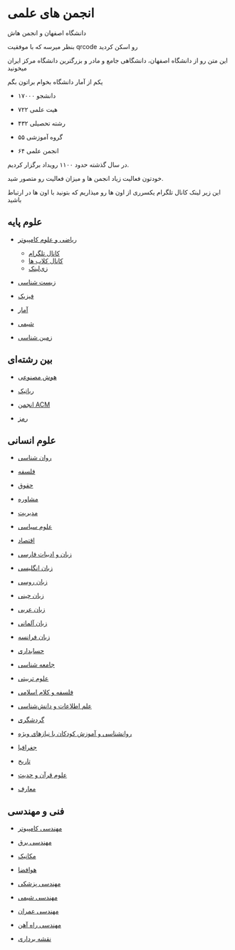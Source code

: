 # انجمن های علمی

دانشگاه اصفهان و انجمن هاش

بنظر میرسه که با موفقیت qrcode رو اسکن کردید

این متن رو از دانشگاه اصفهان، دانشگاهی جامع و مادر و بزرگترین دانشگاه مرکز ایران میخونید

یکم از آمار دانشگاه بخوام براتون بگم

- ۱۷۰۰۰ دانشجو

- ۷۲۲ هیت علمی

- ۴۳۲ رشته تحصیلی

- ۵۵ گروه آموزشی

- ۶۴ انجمن علمی


در سال گذشته حدود ۱۱۰۰ رویداد برگزار کردیم.


خودتون فعالیت زیاد انجمن ها و میزان فعالیت رو متصور شید.

 این زیر لینک کانال تلگرام یکسرری از اون ها رو میذاریم که بتونید با اون ها در ارتباط باشید 

## علوم پایه

- [ریاضی و علوم کامپیوتر](https://t.me/AMCSUI)
    - [کانال تلگرام](https://t.me/AMCSUI)
    - [کانال کلاب ها](https://t.me/AMCSUIClubs)
    - [زی‌لینک](https://zil.ink/amcsui)

- [زیست شناسی](http://zil.ink/ui_biology)

- [فیزیک](https://t.me/uisaph)

- [آمار](https://t.me/UI_statistics)

- [شیمی](https://t.me/uichemist)

- [زمین شناسی](https://t.me/UIGeology)

## بین رشته‌ای   

- [هوش مصنوعی](https://t.me/uiai_community)

- [رباتیک](https://t.me/UI_RA)

- [انجمن ACM](https://t.me/ui_acm)

- [رمز](https://t.me/sbisc)


## علوم انسانی

- [روان شناسی](https://t.me/UIPSYA)

- [فلسفه](https://t.me/Philosophy_Society_98)

- [حقوق](https://t.me/isflawassociation)

- [مشاوره](https://t.me/UiCounseling) 

- [مدیریت](https://zil.ink/management_ui) 

- [علوم سیاسی](https://t.me/psa_ui) 

- [اقتصاد](https://zil.ink/uieconimics)

- [زبان و ادبیات فارسی](https://t.me/Adabiat_ui) 

- [زبان انگلیسی](https://t.me/Uiela)

- [زبان روسی](https://t.me/russian_ui)

- [زبان چینی](https://t.me/ui_chinese)

- [زبان عربی](https://t.me/anjomanarabiesf)

- [زبان آلمانی](https://t.me/deutschuniesf)

- [زبان فرانسه](https://t.me/asfuiir)

- [حسابداری](https://t.me/ACC_ASS_UI)

- [جامعه شناسی](https://t.me/ui_sociology)

- [علوم تربیتی](https://t.me/educational_ui_esf)

- [فلسفه و کلام اسلامی](https://t.me/Islamicphilosophy_Isfahan)

- [علم اطلاعات و دانش‌شناسی](https://t.me/InfoScienceUi) 

- [گردشگری](https://t.me/tourism_ui)

- [روانشناسی و آموزش کودکان با نیازهای ویژه](https://t.me/uipsy_specialneeds)

- [جغرافیا](https://t.me/Geographyforumisf)

- [تاریخ](https://t.me/Historyui2)

- [علوم قرآن و حدیث](https://t.me/qranhadisesf)

- [معارف](https://t.me/anjoman_elmi_ahlalbeit)

## فنی و مهندسی

- [مهندسی کامپیوتر](https://t.me/ui_sace)

- [مهندسی برق](https://t.me/EESA_UI)

- [مکانیک](https://t.me/ui_mech_eng)

- [هوافضا](https://t.me/AEROSPACEUI) 

- [مهندسی پزشکی](https://t.me/BMEUI)

- [مهندسی شیمی](https://t.me/chemicalengui)

- [مهندسی عمران](https://t.me/ui_anjoman_omran)

- [مهندسی راه آهن](https://t.me/Rwe_Ui)

- [نقشه برداری](https://t.me/UISurv)

